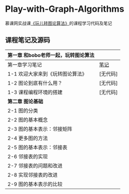 # Play-with-Graph-Algorithms
慕课网实战课[《玩儿转图论算法》](https://coding.imooc.com/class/370.html)的课程学习代码及笔记

## 课程笔记及源码

| 第一章 和bobo老师一起，玩转图论算法 |                                                              |
| ----------------------------------- | ------------------------------------------------------------ |
| 第一章学习笔记                      | [笔记](https://github.com/jinrunheng/Play-with-Graph-Algorithms/blob/main/chapter1/note.md) |
| 1-1  欢迎大家来到《玩转图论算法》   | [无代码]                                                     |
| 1-2  图论到底有什么用？             | [无代码]                                                     |
| 1-3  课程编程环境的搭建             | [无代码]                                                     |
| **第二章 图论基础**                 |                                                              |
| 2-1  图的分类                       |                                                              |
| 2-2  图的基本概念                   |                                                              |
| 2-3  图的基本表示：邻接矩阵         |                                                              |
| 2-4  更多图的方法                   |                                                              |
| 2-5  图的基本表示：邻接表           |                                                              |
| 2-6  邻接表的实现                   |                                                              |
| 2-7  邻接表的问题和改进             |                                                              |
| 2-8  实现邻接表的改进               |                                                              |
| 2-9  图的基本表示的比较             |                                                              |

